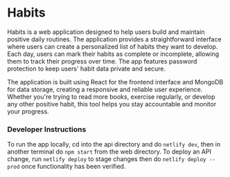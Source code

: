 # Habits

Habits is a web application designed to help users build and maintain positive daily routines. The application provides a straightforward interface where users can create a personalized list of habits they want to develop. Each day, users can mark their habits as complete or incomplete, allowing them to track their progress over time. The app features password protection to keep users' habit data private and secure.

The application is built using React for the frontend interface and MongoDB for data storage, creating a responsive and reliable user experience. Whether you're trying to read more books, exercise regularly, or develop any other positive habit, this tool helps you stay accountable and monitor your progress.

### Developer Instructions
To run the app locally, cd into the api directory and do `netlify dev`, then in another terminal do `npm start` from the web directory. To deploy an API change, run `netlify deploy` to stage changes then do `netlify deploy --prod` once functionality has been verified.
